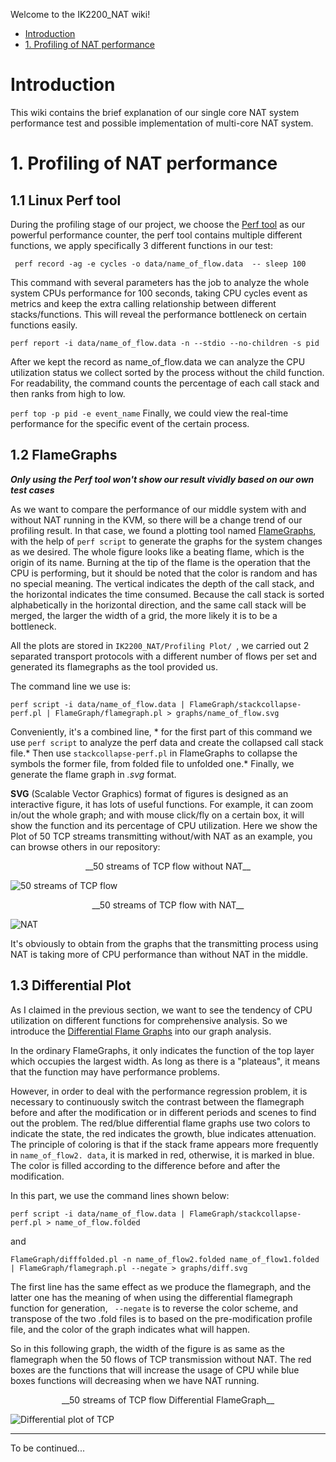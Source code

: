 Welcome to the IK2200_NAT wiki!

<!-- GFM-TOC -->
* [Introduction](#Introduction)
* [1. Profiling of NAT performance](#1-Profiling-NAT-performance)
<!-- GFM-TOC -->
# Introduction
This wiki contains the brief explanation of our single core NAT system performance test and possible implementation of multi-core NAT system.
# 1. Profiling of NAT performance
## 1.1 Linux Perf tool
During the profiling stage of our project, we choose the [Perf tool](https://perf.wiki.kernel.org/index.php/Tutorial#Introduction) as our powerful performance counter, the perf tool contains multiple different functions, we apply specifically 3 different functions in our test:

``` perf record -ag -e cycles -o data/name_of_flow.data  -- sleep 100``` 

This command with several parameters has the job to analyze the whole system CPUs performance for 100 seconds, taking CPU cycles event as metrics and keep the extra calling relationship between different stacks/functions. This will reveal the performance bottleneck on certain functions easily.

``` perf report -i data/name_of_flow.data -n --stdio --no-children -s pid ```

After we kept the record as name_of_flow.data we can analyze the CPU utilization status we collect sorted by the process without the child function. For readability, the command counts the percentage of each call stack and then ranks from high to low. 

``` perf top -p pid -e event_name ```
Finally, we could view the real-time performance for the specific event of the certain process.

## 1.2 FlameGraphs
*****Only using the Perf tool won't show our result vividly based on our own test cases*****

As we want to compare the performance of our middle system with and without NAT running in the KVM, so there will be a change trend of our profiling result. In that case, we found a plotting tool named [FlameGraphs](http://www.brendangregg.com/flamegraphs.html), with the help of ```perf script``` to generate the graphs for the system changes as we desired. The whole figure looks like a beating flame, which is the origin of its name. Burning at the tip of the flame is the operation that the CPU is performing, but it should be noted that the color is random and has no special meaning. The vertical indicates the depth of the call stack, and the horizontal indicates the time consumed. Because the call stack is sorted alphabetically in the horizontal direction, and the same call stack will be merged, the larger the width of a grid, the more likely it is to be a bottleneck.

All the plots are stored in ```IK2200_NAT/Profiling Plot/ ```, we carried out 2 separated transport protocols with a different number of flows per set and generated its flamegraphs as the tool provided us.

The command line we use is:

```perf script -i data/name_of_flow.data | FlameGraph/stackcollapse-perf.pl | FlameGraph/flamegraph.pl > graphs/name_of_flow.svg ```

Conveniently, it's a combined line, * for the first part of this command we use ```perf script``` to analyze the perf data and create the collapsed call stack file.* Then use ```stackcollapse-perf.pl``` in FlameGraphs to collapse the symbols the former file, from folded file to unfolded one.*  Finally, we generate the flame graph in _.svg_ format.

**SVG** (Scalable Vector Graphics) format of figures is designed as an interactive figure, it has lots of useful functions. For example, it can zoom in/out the whole graph; and with mouse click/fly on a certain box, it will show the function and its percentage of CPU utilization. Here we show the Plot of 50 TCP streams transmitting without/with NAT as an example, you can browse others in our repository:


<p align="center">__50 streams of TCP flow without NAT__</p>

![50 streams of TCP flow](https://rawgit.com/Fy45/NAT_IK2200/master/plot/Profiling%20Plot/tcp/tcp_50.svg)

<p align="center">__50 streams of TCP flow with NAT__</p>

![NAT](https://rawgit.com/Fy45/NAT_IK2200/master/plot/Profiling%20Plot/tcp/nat_tcp_50.svg)

It's obviously to obtain from the graphs that the transmitting process using NAT is taking more of CPU performance than without NAT in the middle.

## 1.3 Differential Plot

As I claimed in the previous section, we want to see the tendency of CPU utilization on different functions for comprehensive analysis. So we introduce the [Differential Flame Graphs](http://www.brendangregg.com/blog/2014-11-09/differential-flame-graphs.html) into our graph analysis.

In the ordinary FlameGraphs, it only indicates the function of the top layer which occupies the largest width. As long as there is a "plateaus", it means that the function may have performance problems.

However, in order to deal with the performance regression problem, it is necessary to continuously switch the contrast between the flamegraph before and after the modification or in different periods and scenes to find out the problem. The red/blue differential flame graphs use two colors to indicate the state, the red indicates the growth, blue indicates attenuation. The principle of coloring is that if the stack frame appears more frequently in ```name_of_flow2. data```, it is marked in red, otherwise, it is marked in blue. The color is filled according to the difference before and after the modification.

In this part, we use the command lines shown below:

```perf script -i data/name_of_flow.data | FlameGraph/stackcollapse-perf.pl > name_of_flow.folded ```

and

```FlameGraph/difffolded.pl -n name_of_flow2.folded name_of_flow1.folded | FlameGraph/flamegraph.pl --negate > graphs/diff.svg ```

The first line has the same effect as we produce the flamegraph, and the latter one has the meaning of when using the differential flamegraph function for generation, ``` --negate``` is to reverse the color scheme, and transpose of the two .fold files is to based on the pre-modification profile file, and the color of the graph indicates what will happen.

So in this following graph, the width of the figure is as same as the flamegraph when the 50 flows of TCP transmission without NAT. The red boxes are the functions that will increase the usage of CPU while blue boxes functions will decreasing when we have NAT running.

<p align="center">__50 streams of TCP flow Differential FlameGraph__</p>

![Differential plot of TCP](https://rawgit.com/Fy45/NAT_IK2200/master/plot/Profiling%20Plot/tcp/diff-50_tcp.svg)


***
To be continued...